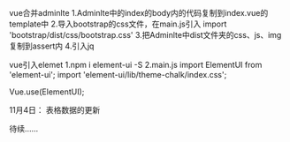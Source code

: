 vue合并adminlte
1.Adminlte中的index的body内的代码复制到index.vue的template中
2.导入bootstrap的css文件，在main.js引入
import 'bootstrap/dist/css/bootstrap.css'
3.把Adminlte中dist文件夹的css、js、img复制到assert内
4.引入jq

vue引入elemet
1.npm i element-ui -S
2.main.js
import ElementUI from 'element-ui';
import 'element-ui/lib/theme-chalk/index.css';

Vue.use(ElementUI);

11月4日：
表格数据的更新



待续……
